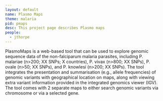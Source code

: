 ```yaml
---
layout: default
name: Plasmo Maps
theme: malaria
pid: pmaps
desc: This project page describes Plasmo maps
people:
  - jthorpe
---
```


PlasmoMaps is a web-based tool that can be used to explore genomic sequence data of the non-falciparum malaria parasites, including P. malariae (n>200; XX SNPs; X countries), P. vivax (n>800; XX SNPs), P. ovale (n>50; XX SNPs), and P. knowlesi (n>200; XX SNPs). The tool integrates the presentation and summarisation (e.g., allele frequencies) of genomic variants with geographical location on maps, along with viewing extra variant information provided in the integrated genomics viewer (IGV). The tool comes with 2 separate maps to either search genomic variants via chromosome or via a selected gene.
